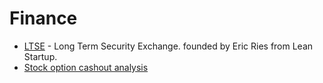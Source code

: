 # Finance

- [LTSE](http://ltse.com) - Long Term Security Exchange. founded by Eric Ries from Lean Startup.
- [Stock option cashout analysis](https://tldroptions.io/)